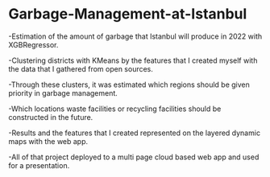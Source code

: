 ﻿# Garbage-Management-at-Istanbul

-Estimation of the amount of garbage that Istanbul will produce in 2022 with XGBRegressor.


-Clustering districts with KMeans by the features that I created myself with the data that I gathered
from open sources.


-Through these clusters, it was estimated which regions should be given priority in garbage
management.


-Which locations waste facilities or recycling facilities should be constructed in the future.


-Results and the features that I created represented on the layered dynamic maps with the web app.


-All of that project deployed to a multi page cloud based web app and used for a presentation.
